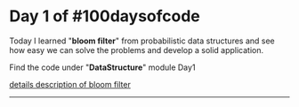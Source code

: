 # Day 1 of #100daysofcode
 Today I learned "**bloom filter**" from probabilistic data structures and see how easy we can solve the problems and develop a solid application.
 
 Find the code under "**DataStructure**" module Day1
 
[details description of bloom filter](https://gurditsingh.github.io/blog/2021/02/08/bloom-filter.html "details description of bloom filter")

------------

